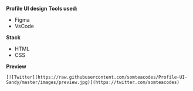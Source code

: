 **Profile UI design**
**Tools used:**
 - Figma 
 - VsCode

**Stack**
 - HTML 
 - CSS

**Preview**
```
[![Twitter](https://raw.githubusercontent.com/somteacodes/Profile-UI-Sandy/master/images/preview.jpg)](https://twitter.com/somteacodes)

